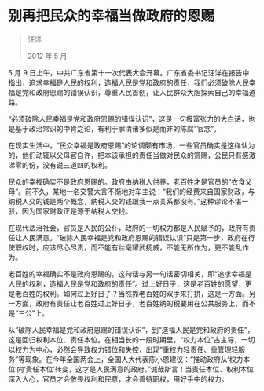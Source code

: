# 别再把民众的幸福当做政府的恩赐

> 汪洋
> 
> 2012 年 5 月

5 月 9 日上午，中共广东省第十一次代表大会开幕。广东省委书记汪洋在报告中指出，追求幸福是人民的权利，造福人民是党和政府的责任，我们必须破除人民幸福是党和政府恩赐的错误认识，尊重人民首创，让人民群众大胆探索自己的幸福道路。

“必须破除人民幸福是党和政府恩赐的错误认识”，这是一句极富张力的大白话，也是基于政治常识的中肯之论，有利于廓清诸多似是而非的陈腐“官念”。

在现实生活中，“民众幸福是政府恩赐”的论调颇有市场，一些官员确实是这样认为的，他们动辄以父母官自许，把本该承担的责任当做对民众的赏赐，公民只有感激涕零的份，没有说三道四的权利。

民众的幸福确实不是政府恩赐的。政府由纳税人供养，老百姓才是官员的“衣食父母”。前不久，某地一名交警大言不惭地对车主说：“我们的经费来自国家财政，与纳税人交的钱是两个概念，纳税人交的钱跟我一点关系都没有。”这种谬论不堪一驳，因为国家财政正是源于纳税人交钱。

在现代法治社会，官员是人民的公仆，政府的一切权力都是人民赋予的，政府有责任让人民满意。“破除人民幸福是党和政府恩赐的错误认识”只是第一步，政府在行使职权时，应该尽心尽责，而不能有丝毫耀武扬威，不能无所作为，更不能乱作为。

老百姓的幸福确实不是政府恩赐的，这句话与另一句话密切相关，即“追求幸福是人民的权利，造福人民是党和政府的责任”。过上好日子，这是老百姓的愿望，更是老百姓的权利。如何过上好日子？当然靠老百姓的双手来打拼，这是一方面。另一方面，政府有责任让老百姓过上好日子，老百姓纳的税要用在公共服务上，而不是“三公”上。

从“破除人民幸福是党和政府恩赐的错误认识”，到“造福人民是党和政府的责任”，这是回归权利本位、责任本位。在相当长的一段时期里，“权力本位”占主导，一切以权力为中心，必然会导致权力错位和失控，出现“重权力轻责任、重管理轻服务”等现象。在今年全国两会上，全国人大代表陈小恩建议：“推动政府从‘权力本位’向‘责任本位’转变，这才是人民满意的政府。”诚哉斯言！当责任本位、权利本位深入人心，官员才会敬畏权利和民意，才会善待职权，用好手中的权力。
